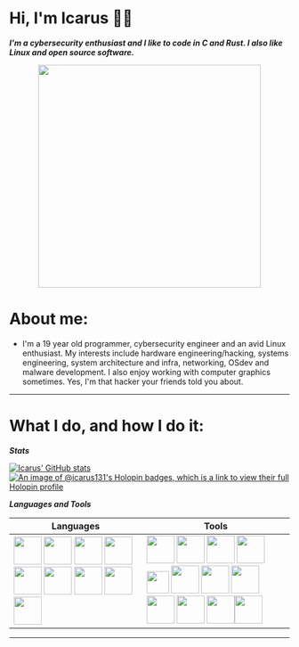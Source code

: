 Hi, I'm Icarus 👨‍💻
==============

***I'm a cybersecurity enthusiast and I like to code in C and Rust. I also like Linux and open source software.***

<p align="center"> 
  <img src="https://i.ibb.co/k2wvqps/carbon2.png alt="carbon" border="0" width="400">
</p>


# About me:

  - I'm a 19 year old programmer, cybersecurity engineer and an avid Linux enthusiast. My interests include hardware engineering/hacking, systems engineering, system architecture and infra, networking, OSdev and malware development. I also enjoy working with computer graphics sometimes. Yes, I'm that hacker your friends told you about.

---

# What I do, and how I do it:

***Stats***

[![Icarus' GitHub stats](https://github-readme-stats.vercel.app/api?username=Icarus131&theme=merko&border_color=000000&include_all_commits=true)](https://github.com/Icarus131/Icarus131)
[![An image of @icarus131's Holopin badges, which is a link to view their full Holopin profile](https://holopin.me/icarus131)](https://holopin.io/@icarus131)

***Languages and Tools***

  Languages        | Tools      |
|------------------|-------------|
| <img src="https://s3.dualstack.us-east-2.amazonaws.com/pythondotorg-assets/media/community/logos/python-logo-only.png" width="50"> <img src="https://upload.wikimedia.org/wikipedia/en/3/30/Java_programming_language_logo.svg" width="50"> <img src="https://upload.wikimedia.org/wikipedia/commons/1/18/ISO_C%2B%2B_Logo.svg" width="50"> <img src="https://i.pinimg.com/originals/8f/50/63/8f50630ae0e1775196e4c270c573ce67.png" width="50"> <img src="https://upload.wikimedia.org/wikipedia/commons/1/18/C_Programming_Language.svg" width="50"> <img src="https://upload.wikimedia.org/wikipedia/commons/6/6a/JavaScript-logo.png" width="50"> <img src="https://go.dev/blog/go-brand/Go-Logo/PNG/Go-Logo_Blue.png" width="50"> <img src="https://cdn.hackr.io/uploads/topics_svg/1515163329FBBk5SGRAt.svg" width="50"> <img src="https://upload.wikimedia.org/wikipedia/commons/d/d5/Rust_programming_language_black_logo.svg" width="50"> | <img src="https://upload.wikimedia.org/wikipedia/commons/e/e0/Git-logo.svg" width="50"> <img src="https://upload.wikimedia.org/wikipedia/commons/3/3a/Neovim-mark.svg" width="50"> <img src="https://alschim.de/wp-content/uploads/gimp/gimp-logo.png" width="50"> <img src="https://img.icons8.com/color/452/kali-linux.png" width="50"> <img src="https://wiki.installgentoo.com/images/f/f9/Arch-linux-logo.png" width="40"> <img src="https://2.bp.blogspot.com/-tzm1twY_ENM/XlCRuI0ZkRI/AAAAAAAAOso/BmNOUANXWxwc5vwslNw3WpjrDlgs9PuwQCLcBGAsYHQ/s1600/pasted%2Bimage%2B0.png" width="50"> <img src="https://upload.wikimedia.org/wikipedia/commons/d/d5/Virtualbox_logo.png" width="50"> <img src="https://1000logos.net/wp-content/uploads/2017/08/Spotify-Logo.png" width="50"> <img src="https://www.nginx.com/wp-content/uploads/2020/05/NGINX-product-icon.svg" width="50"> <img src="https://upload.wikimedia.org/wikipedia/commons/8/87/Arduino_Logo.svg" width="50"> <img src="https://pngimg.com/uploads/brain/brain_PNG70.png" width="50"><img src="https://upload.wikimedia.org/wikipedia/commons/a/a7/React-icon.svg" width="50">|

---
